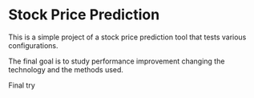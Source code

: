 # Stock Price Prediction

This is a simple project of a stock price prediction tool that tests various configurations.

The final goal is to study performance improvement changing the technology and the methods used.

Final try
